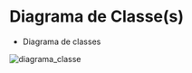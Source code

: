 # Diagrama de Classe(s)

- Diagrama de classes

![diagrama_classe](https://github.com/Organization-ES43C-2023-2/futalk/assets/138496370/471d0f4f-9369-4add-90c0-aa06e17bb860)
